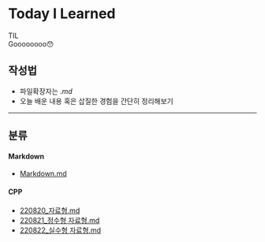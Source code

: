 # Today I Learned

TIL  
Goooooooo😯

## 작성법  
* 파일확장자는 $.md$
* 오늘 배운 내용 혹은 삽질한 경험을 간단히 정리해보기
---

## 분류  
#### Markdown  
* [Markdown.md](https://github.com/Yoo-Jeong/TIL/blob/master/Markdown.md)
  


#### CPP
* [220820_자료형.md](https://github.com/Yoo-Jeong/TIL/blob/master/C%2B%2B/220820_%EC%9E%90%EB%A3%8C%ED%98%95.md)
* [220821_정수형 자료형.md](https://github.com/Yoo-Jeong/TIL/blob/master/C%2B%2B/220821_%EC%A0%95%EC%88%98%ED%98%95%20%EC%9E%90%EB%A3%8C%ED%98%95.md)
* [220822_실수형 자료형.md](https://github.com/Yoo-Jeong/TIL/blob/master/C%2B%2B/220822_%EC%8B%A4%EC%88%98%ED%98%95%20%EC%9E%90%EB%A3%8C%ED%98%95.md)
